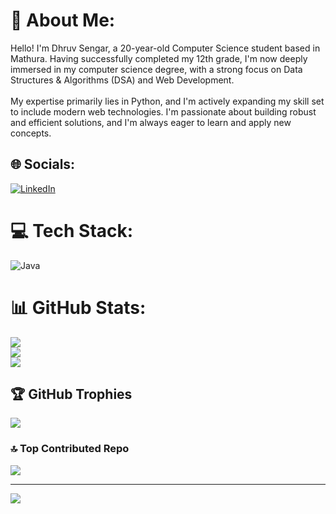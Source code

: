 # 💫 About Me:
Hello! I'm Dhruv Sengar, a 20-year-old Computer Science student based in Mathura. Having successfully completed my 12th grade, I'm now deeply immersed in my computer science degree, with a strong focus on Data Structures & Algorithms (DSA) and Web Development.<br><br>My expertise primarily lies in Python, and I'm actively expanding my skill set to include modern web technologies. I'm passionate about building robust and efficient solutions, and I'm always eager to learn and apply new concepts.<br>


## 🌐 Socials:
[![LinkedIn](https://img.shields.io/badge/LinkedIn-%230077B5.svg?logo=linkedin&logoColor=white)](https://linkedin.com/in/https://www.linkedin.com/in/dhruv-sengar-b8370530b/) 

# 💻 Tech Stack:
![Java](https://img.shields.io/badge/java-%23ED8B00.svg?style=for-the-badge&logo=openjdk&logoColor=white)
# 📊 GitHub Stats:
![](https://github-readme-stats.vercel.app/api?username=Dhruv-sengar&theme=dark&hide_border=false&include_all_commits=false&count_private=false)<br/>
![](https://nirzak-streak-stats.vercel.app/?user=Dhruv-sengar&theme=dark&hide_border=false)<br/>
![](https://github-readme-stats.vercel.app/api/top-langs/?username=Dhruv-sengar&theme=dark&hide_border=false&include_all_commits=false&count_private=false&layout=compact)

## 🏆 GitHub Trophies
![](https://github-profile-trophy.vercel.app/?username=Dhruv-sengar&theme=radical&no-frame=false&no-bg=true&margin-w=4)

### 🔝 Top Contributed Repo
![](https://github-contributor-stats.vercel.app/api?username=Dhruv-sengar&limit=5&theme=dark&combine_all_yearly_contributions=true)

---
[![](https://visitcount.itsvg.in/api?id=Dhruv-sengar&icon=0&color=0)](https://visitcount.itsvg.in)

<!-- Proudly created with GPRM ( https://gprm.itsvg.in ) -->

